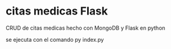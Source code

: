 # citas medicas Flask

CRUD de citas medicas hecho con MongoDB y Flask en python

se ejecuta con el comando
py index.py